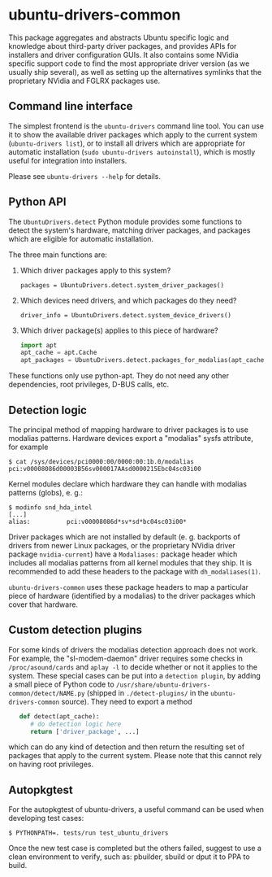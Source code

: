 # ubuntu-drivers-common

This package aggregates and abstracts Ubuntu specific logic and knowledge
about third-party driver packages, and provides APIs for installers and driver
configuration GUIs. It also contains some NVidia specific support code to find
the most appropriate driver version (as we usually ship several), as well as
setting up the alternatives symlinks that the proprietary NVidia and FGLRX
packages use.

## Command line interface

The simplest frontend is the `ubuntu-drivers` command line tool. You can use
it to show the available driver packages which apply to the current system
(`ubuntu-drivers list`), or to install all drivers which are appropriate for
automatic installation (`sudo ubuntu-drivers autoinstall`), which is mostly
useful for integration into installers.

Please see `ubuntu-drivers --help` for details.

## Python API

The `UbuntuDrivers.detect` Python module provides some functions to detect the
system's hardware, matching driver packages, and packages which are eligible
for automatic installation.

The three main functions are:

1. Which driver packages apply to this system?  

   `packages = UbuntuDrivers.detect.system_driver_packages()`

2. Which devices need drivers, and which packages do they need?

   `driver_info = UbuntuDrivers.detect.system_device_drivers()`

3. Which driver package(s) applies to this piece of hardware?

    ```python
    import apt
    apt_cache = apt.Cache
    apt_packages = UbuntuDrivers.detect.packages_for_modalias(apt_cache, modalias)
    ```

These functions only use python-apt. They do not need any other dependencies,
root privileges, D-BUS calls, etc.

## Detection logic

The principal method of mapping hardware to driver packages is to use modalias
patterns. Hardware devices export a "modalias" sysfs attribute, for example

```shell
$ cat /sys/devices/pci0000:00/0000:00:1b.0/modalias
pci:v00008086d00003B56sv000017AAsd0000215Ebc04sc03i00
```

Kernel modules declare which hardware they can handle with modalias patterns
(globs), e. g.:

```shell
$ modinfo snd_hda_intel
[...]
alias:          pci:v00008086d*sv*sd*bc04sc03i00*
```

Driver packages which are not installed by default (e. g. backports of drivers
from newer Linux packages, or the proprietary NVidia driver package
`nvidia-current`) have a `Modaliases:` package header which includes all
modalias patterns from all kernel modules that they ship. It is recommended to
add these headers to the package with `dh_modaliases(1)`.

`ubuntu-drivers-common` uses these package headers to map a particular piece of
hardware (identified by a modalias) to the driver packages which cover that
hardware.

## Custom detection plugins

For some kinds of drivers the modalias detection approach does not work. For
example, the "sl-modem-daemon" driver requires some checks in
`/proc/asound/cards` and `aplay -l` to decide whether or not it applies to the
system. These special cases can be put into a `detection plugin`, by adding a
small piece of Python code to `/usr/share/ubuntu-drivers-common/detect/NAME.py`
(shipped in `./detect-plugins/` in the `ubuntu-drivers-common` source). They need
to export a method

```python
   def detect(apt_cache):
      # do detection logic here
      return ['driver_package', ...]
```

which can do any kind of detection and then return the resulting set of
packages that apply to the current system. Please note that this cannot rely on
having root privileges.

## Autopkgtest

For the autopkgtest of ubuntu-drivers, a useful command can be used when
developing test cases:

```shell
$ PYTHONPATH=. tests/run test_ubuntu_drivers
```

Once the new test case is completed but the others failed, suggest to use a
clean environment to verify, such as: pbuilder, sbuild or dput it to PPA to
build.

